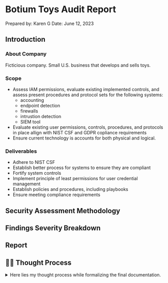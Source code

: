 # Botium Toys Audit Report
Prepared by: Karen G
Date: June 12, 2023

## Introduction
### About Company
Ficticious company. Small U.S. business that develops and sells toys. 

### Scope
- Assess IAM permissions, evaluate existing implemented controls, and assess present procedures and protocol sets for the following systems:
    -  accounting
    - endpoint detection
    - firewalls
    - intrustion detection
    - SIEM tool
- Evaluate existing user permissions, controls, procedures, and protocols in place allign with NIST CSF and GDPR copliance requirements
- Ensure current technology is accounts for both physical and logical. 

### Deliverables
- Adhere to NIST CSF
- Establish better process for systems to ensure they are compliant
- Fortify system controls
- Implement principle of least permissions for user credential management
- Establish policies and procedures, including playbooks
- Ensure meeting compliance requirements

## Security Assessment Methodology

## Findings Severity Breakdown

## Report

## 🤔💡 Thought Process 
<details>
<summary>Here lies my thought process while formalizing the final documentation.</summary> 

### Info I Have
**Scope/Goals/Deliverables (provided by situation)**
- Assess IAM permissions, evaluate existing implemented controls, and assess present procedures and protocol sets for the following systems:
    - accounting
    - endpoint detection
    - firewalls
    - intrustion detection
    - SIEM tool
- Evaluate existing user permissions, controls, procedures, and protocols in place allign with NIST CSF and GDPR compliance requirements
- Ensure current technology is accounted for both physical and logical
- Adhere to NIST CSF
- Establish better process for systems to ensure they are compliant
- Fortify system controls
- Implement principle of least permissions for user credential management
- Establish policies and procedures, including playbooks
- Ensure meeting compliance requirements

**Risk Assessment (provided by situation)**
- Inadequate management of assets
- Proper controls are not in place
- May not be compliant with U.S. and international regulations and guidelines
- Current risk score is 8/10 (high), due to a lack of controls and adherence to compliance regulations and standards

**Asset List**
Managed by IT Dept:
- on-prem equipment for in-office business needs
- employee equipmen: end-user devices, remote workstations, headsets, keyboards, docking stations, surveillance cameras
- management of systems, software, and services: accounting, telecommunicaiton, database, security, ecommerce, inventory management
- internet access
- vendor access management
- data center hosting services
- data retention and storage
- badge readers
- legacy system maintance: EOL systems needing human monitoring

what are the biggest risks to the organization?
    - Legacy system management - that takes time and manpower which takes away from other tasks
    - Controls & Procedures - bringin in new team memebers is challenging and so is communicating with other departemnts due to a lack of policies and procedures

which controls are most essential to implement immediately vs in the future?
    immediate: implement controls on accounting system that are alligned to NIST followed by firewall then ED then ID them SIEM tools,  



</deatils>